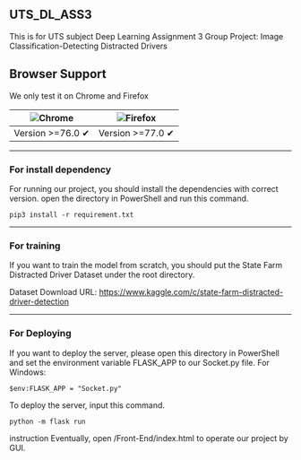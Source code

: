 ## UTS_DL_ASS3
This is for UTS subject Deep Learning Assignment 3 Group Project: Image Classification-Detecting Distracted Drivers
## Browser Support
We only test it on Chrome and Firefox

![Chrome](https://raw.github.com/alrra/browser-logos/master/src/chrome/chrome_48x48.png) | ![Firefox](https://raw.github.com/alrra/browser-logos/master/src/firefox/firefox_48x48.png) |
--- | --- |
Version >=76.0  ✔ | Version >=77.0 ✔ |


<!-- ## Browser Support

![Chrome](https://raw.github.com/alrra/browser-logos/master/src/chrome/chrome_48x48.png) | ![Firefox](https://raw.github.com/alrra/browser-logos/master/src/firefox/firefox_48x48.png) | ![Safari](https://raw.github.com/alrra/browser-logos/master/src/safari/safari_48x48.png) | ![Opera](https://raw.github.com/alrra/browser-logos/master/src/opera/opera_48x48.png) | ![Edge](https://raw.github.com/alrra/browser-logos/master/src/edge/edge_48x48.png) | ![IE](https://raw.github.com/alrra/browser-logos/master/src/archive/internet-explorer_9-11/internet-explorer_9-11_48x48.png) |
--- | --- | --- | --- | --- | --- |
Latest ✔ | Latest ✔ | Latest ✔ | Latest ✔ | Latest ✔ | 11 ✔ |

[![Browser Matrix](https://saucelabs.com/open_sauce/build_matrix/axios.svg)](https://saucelabs.com/u/axios) -->

---
### For install dependency
For running our project, you should install the dependencies with correct version.
open the directory in PowerShell and run this command.
```
pip3 install -r requirement.txt
```
---
### For training
If you want to train the model from scratch, you should put the State Farm Distracted Driver Dataset under the root directory.

Dataset Download URL: https://www.kaggle.com/c/state-farm-distracted-driver-detection

---
### For Deploying
If you want to deploy the server, please open this directory in PowerShell and set the environment variable FLASK_APP to our Socket.py file.
For Windows:
```
$env:FLASK_APP = "Socket.py"
```
To deploy the server, input this command.
```
python -m flask run
```
instruction
Eventually, open /Front-End/index.html to operate our project by GUI.
